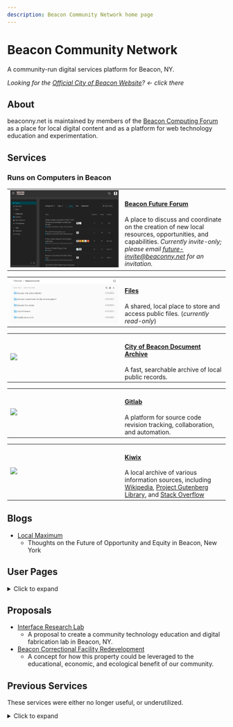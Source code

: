 ```yaml
---
description: Beacon Community Network home page
---
```


# Beacon Community Network

A community-run digital services platform for Beacon, NY.

_Looking for the [Official City of Beacon Website](https://beaconny.gov)? &larr; click there_


## About

beaconny.net is maintained by members of the <a href="http://computing.beaconny.net">Beacon Computing Forum</a> as a place for local digital content and as a platform for web technology education and experimentation.


## Services

### Runs on Computers in Beacon

<table>
  <tr>
    <td>
      <a href="http://future.beaconny.net">
        <img src="/images/future-beaconny-net-screenshot.png" style="min-width: 250px; max-width: 250px;">
      </a>
    </td>
    <td>
      <h4><a href="http://future.beaconny.net">Beacon Future Forum</a></h4>
      A place to discuss and coordinate on the creation of new local resources, opportunities, and capabilities.
      <em>Currently invite-only; please email <a href="mailto:future-invite@beaconny.net">future-invite@beaconny.net</a> for an invitation.</em>
    </td>
  </tr>
</table>

<table>
  <tr>
    <td>
      <a href="https://files.beaconny.net">
        <img src="/images/files-beaconny-net-screenshot.png" style="min-width: 250px; max-width: 250px;">
      </a>
    </td>
    <td>
      <h4><a href="https://files.beaconny.net">Files</a></h4>
      A shared, local place to store and access public files. (<i>currently read-only</i>)
    </td>
  </tr>
</table>

<table>
  <tr>
    <td>
      <a href="https://govdocs.beaconny.net/search/index.html?q=">
        <img src="https://user-images.githubusercontent.com/585182/205776225-d6d0e6ab-7634-41e5-92f6-d183ef45d44c.png" style="min-width: 250px; max-width: 250px;">
      </a>
    </td>
    <td>
      <h4><a href="https://govdocs.beaconny.net/search/index.html?q=">City of Beacon Document Archive</a></h4>
      A fast, searchable archive of local public records.
    </td>
  </tr>
</table>

<table>
  <tr>
    <td>
      <a href="https://git.beaconny.net/">
        <img src="https://user-images.githubusercontent.com/585182/205101511-5cb9ca8d-b049-409e-8237-0cbd3f95ffeb.png" style="min-width: 250px; max-width: 250px;">
      </a>
    </td>
    <td>
      <h4><a href="https://git.beaconny.net/">Gitlab</a></h4>
      A platform for source code revision tracking, collaboration, and automation.
    </td>
  </tr>
</table>

<table>
  <tr>
    <td>
      <a href="https://knowledge.beaconny.net/?lang=eng">
        <img src="https://user-images.githubusercontent.com/585182/205103782-1d387146-3431-4472-b9ed-89cf9fd4c32d.png" style="min-width: 250px; max-width: 250px;">
      </a>
    </td>
    <td>
      <h4><a href="https://knowledge.beaconny.net/?lang=eng">Kiwix</a></h4>
      A local archive of various information sources, including <a href="https://knowledge.beaconny.net/wikipedia_en_all_maxi_2022-05/A/User:The_other_Kiwix_guy/Landing">Wikipedia</a>, <a href="https://knowledge.beaconny.net/gutenberg_en_all_2022-10/A/Home.html">Project Gutenberg Library</a>, and <a href="https://knowledge.beaconny.net/stackoverflow.com_en_all_2022-05/questions">Stack Overflow</a>
    </td>
  </tr>
</table>

## Blogs

- [Local Maximum](https://beaconny.net/local-maximum/)
  - Thoughts on the Future of Opportunity and Equity in Beacon, New York


## User Pages

<details>
  <summary>Click to expand</summary>

  <p>
    <ul>
      <li><a href="+derekenos">derekenos</a></li>
    </ul>
  </p>

</details>

## Proposals

- [Interface Research Lab](https://irl.beaconny.net/)
  - A proposal to create a community technology education and digital fabrication lab in Beacon, NY.
- [Beacon Correctional Facility Redevelopment](https://irl.beaconny.net/beacon-correctional-facility-proposal)
  - A concept for how this property could be leveraged to the educational, economic, and ecological benefit of our community.

## Previous Services

These services were either no longer useful, or underutilized.

<details>
  <summary>Click to expand</summary>

  <table>
    <tr>
      <td>
        <a href="http://computing.beaconny.net">
          <img src="https://user-images.githubusercontent.com/585182/205097242-26f17ad5-5ae4-407d-8717-48ef1f3fcf36.png" style="min-width: 250px; max-width: 250px;">
        </a>
      </td>
      <td>
        <h4><a href="http://computing.beaconny.net">Beacon Computing Forum</a></h4>
        Learn, share, discuss, and collaborate on all things computers, programming, and technology.
      </td>
    </tr>
  </table>

  <table>
    <tr>
      <td>
        <a href="https://home-covid-test-finder.beaconny.net/">
          <img src="https://user-images.githubusercontent.com/585182/205453514-5da7eb69-e5a6-4ee1-a7d6-69cd49adf5e3.png" style="min-width: 250px; max-width: 250px;">
        </a>
      </td>
      <td>
        <h4><a href="https://home-covid-test-finder.beaconny.net/">COVID Home Test Stock Locator</a></h4>
        A periodically updated inventory of in-stock COVID home tests at CVS stores near Beacon.
      </td>
    </tr>
  </table>

  <table>
    <tr>
      <td>
        <a href="https://txt2img.beaconny.net/">
          <img src="https://user-images.githubusercontent.com/585182/205099621-4e775d70-38be-4aa2-a625-a5e47daedc4b.png" style="min-width: 250px; max-width: 250px;">
        </a>
      </td>
      <td>
        <h4><a href="https://txt2img.beaconny.net/">AI Image Generator</a></h4>
        Use the <a href="https://en.wikipedia.org/wiki/Stable_Diffusion">Stable Diffusion</a> model to turn text descriptions into images.
        <br>
        user: <strong>beacon</strong>
        <br>
        pass: <strong>computing</strong>
      </td>
    </tr>
  </table>

  <table>
    <tr>
      <td>
        <a href="https://poll.beaconny.net/home">
          <img src="https://user-images.githubusercontent.com/585182/205103527-e47f8b73-0315-4a51-83f5-68c160f4069f.png" style="min-width: 250px; max-width: 250px;">
        </a>
      </td>
      <td>
        <h4><a href="https://poll.beaconny.net/home">Polis</a></h4>
        A public opinion collection and analysis platform.
      </td>
    </tr>
  </table>

</details>
